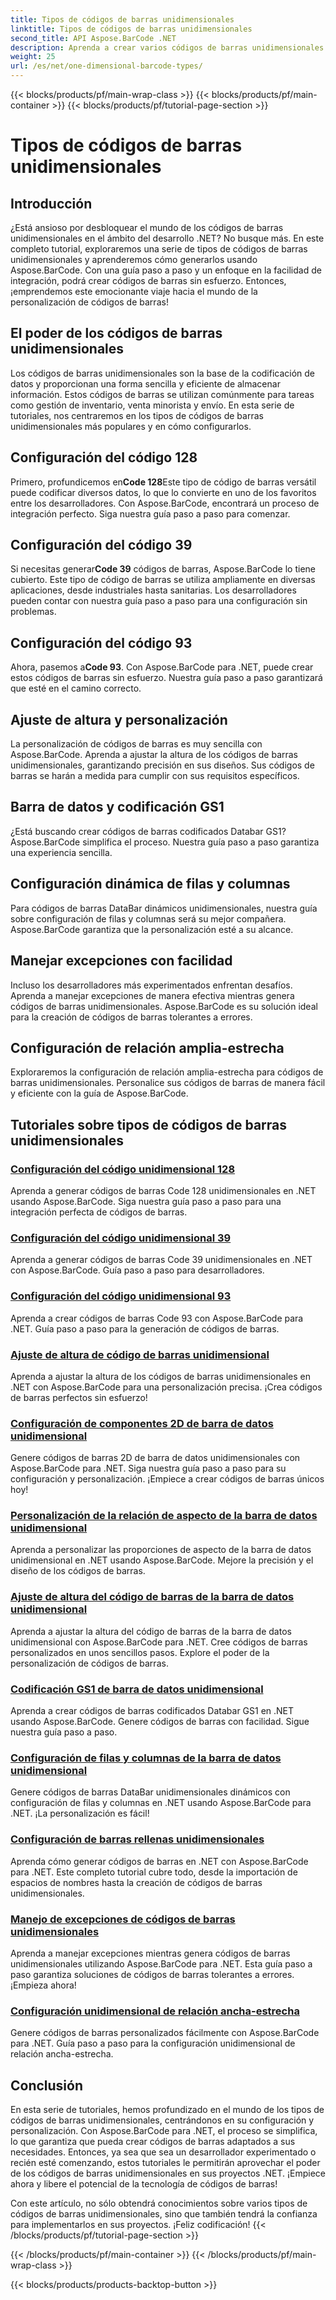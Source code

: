 ```yaml
---
title: Tipos de códigos de barras unidimensionales
linktitle: Tipos de códigos de barras unidimensionales
second_title: API Aspose.BarCode .NET
description: Aprenda a crear varios códigos de barras unidimensionales en .NET usando Aspose.BarCode. Guías paso a paso para la generación y personalización de códigos de barras.
weight: 25
url: /es/net/one-dimensional-barcode-types/
---
```


{{< blocks/products/pf/main-wrap-class >}}
{{< blocks/products/pf/main-container >}}
{{< blocks/products/pf/tutorial-page-section >}}

# Tipos de códigos de barras unidimensionales


## Introducción

¿Está ansioso por desbloquear el mundo de los códigos de barras unidimensionales en el ámbito del desarrollo .NET? No busque más. En este completo tutorial, exploraremos una serie de tipos de códigos de barras unidimensionales y aprenderemos cómo generarlos usando Aspose.BarCode. Con una guía paso a paso y un enfoque en la facilidad de integración, podrá crear códigos de barras sin esfuerzo. Entonces, ¡emprendemos este emocionante viaje hacia el mundo de la personalización de códigos de barras!

## El poder de los códigos de barras unidimensionales

Los códigos de barras unidimensionales son la base de la codificación de datos y proporcionan una forma sencilla y eficiente de almacenar información. Estos códigos de barras se utilizan comúnmente para tareas como gestión de inventario, venta minorista y envío. En esta serie de tutoriales, nos centraremos en los tipos de códigos de barras unidimensionales más populares y en cómo configurarlos.

## Configuración del código 128

 Primero, profundicemos en**Code 128**Este tipo de código de barras versátil puede codificar diversos datos, lo que lo convierte en uno de los favoritos entre los desarrolladores. Con Aspose.BarCode, encontrará un proceso de integración perfecto. Siga nuestra guía paso a paso para comenzar.

## Configuración del código 39

 Si necesitas generar**Code 39** códigos de barras, Aspose.BarCode lo tiene cubierto. Este tipo de código de barras se utiliza ampliamente en diversas aplicaciones, desde industriales hasta sanitarias. Los desarrolladores pueden contar con nuestra guía paso a paso para una configuración sin problemas.

## Configuración del código 93

 Ahora, pasemos a**Code 93**. Con Aspose.BarCode para .NET, puede crear estos códigos de barras sin esfuerzo. Nuestra guía paso a paso garantizará que esté en el camino correcto.

## Ajuste de altura y personalización

La personalización de códigos de barras es muy sencilla con Aspose.BarCode. Aprenda a ajustar la altura de los códigos de barras unidimensionales, garantizando precisión en sus diseños. Sus códigos de barras se harán a medida para cumplir con sus requisitos específicos.

## Barra de datos y codificación GS1

¿Está buscando crear códigos de barras codificados Databar GS1? Aspose.BarCode simplifica el proceso. Nuestra guía paso a paso garantiza una experiencia sencilla.

## Configuración dinámica de filas y columnas

Para códigos de barras DataBar dinámicos unidimensionales, nuestra guía sobre configuración de filas y columnas será su mejor compañera. Aspose.BarCode garantiza que la personalización esté a su alcance.

## Manejar excepciones con facilidad

Incluso los desarrolladores más experimentados enfrentan desafíos. Aprenda a manejar excepciones de manera efectiva mientras genera códigos de barras unidimensionales. Aspose.BarCode es su solución ideal para la creación de códigos de barras tolerantes a errores.

## Configuración de relación amplia-estrecha

Exploraremos la configuración de relación amplia-estrecha para códigos de barras unidimensionales. Personalice sus códigos de barras de manera fácil y eficiente con la guía de Aspose.BarCode.
## Tutoriales sobre tipos de códigos de barras unidimensionales
### [Configuración del código unidimensional 128](./one-dimensional-code-128-configuration/)
Aprenda a generar códigos de barras Code 128 unidimensionales en .NET usando Aspose.BarCode. Siga nuestra guía paso a paso para una integración perfecta de códigos de barras.
### [Configuración del código unidimensional 39](./one-dimensional-code-39-configuration/)
Aprenda a generar códigos de barras Code 39 unidimensionales en .NET con Aspose.BarCode. Guía paso a paso para desarrolladores.
### [Configuración del código unidimensional 93](./one-dimensional-code-93-configuration/)
Aprenda a crear códigos de barras Code 93 con Aspose.BarCode para .NET. Guía paso a paso para la generación de códigos de barras.
### [Ajuste de altura de código de barras unidimensional](./one-dimensional-barcode-height-adjustment/)
Aprenda a ajustar la altura de los códigos de barras unidimensionales en .NET con Aspose.BarCode para una personalización precisa. ¡Crea códigos de barras perfectos sin esfuerzo!
### [Configuración de componentes 2D de barra de datos unidimensional](./one-dimensional-databar-2d-component-configuration/)
Genere códigos de barras 2D de barra de datos unidimensionales con Aspose.BarCode para .NET. Siga nuestra guía paso a paso para su configuración y personalización. ¡Empiece a crear códigos de barras únicos hoy!
### [Personalización de la relación de aspecto de la barra de datos unidimensional](./one-dimensional-databar-aspect-ratio-customization/)
Aprenda a personalizar las proporciones de aspecto de la barra de datos unidimensional en .NET usando Aspose.BarCode. Mejore la precisión y el diseño de los códigos de barras.
### [Ajuste de altura del código de barras de la barra de datos unidimensional](./one-dimensional-databar-barcode-height-adjustment/)
Aprenda a ajustar la altura del código de barras de la barra de datos unidimensional con Aspose.BarCode para .NET. Cree códigos de barras personalizados en unos sencillos pasos. Explore el poder de la personalización de códigos de barras.
### [Codificación GS1 de barra de datos unidimensional](./one-dimensional-databar-gs1-encoding/)
Aprenda a crear códigos de barras codificados Databar GS1 en .NET usando Aspose.BarCode. Genere códigos de barras con facilidad. Sigue nuestra guía paso a paso.
### [Configuración de filas y columnas de la barra de datos unidimensional](./one-dimensional-databar-row-column-configuration/)
Genere códigos de barras DataBar unidimensionales dinámicos con configuración de filas y columnas en .NET usando Aspose.BarCode para .NET. ¡La personalización es fácil!
### [Configuración de barras rellenas unidimensionales](./one-dimensional-filled-bars-configuration/)
Aprenda cómo generar códigos de barras en .NET con Aspose.BarCode para .NET. Este completo tutorial cubre todo, desde la importación de espacios de nombres hasta la creación de códigos de barras unidimensionales. 
### [Manejo de excepciones de códigos de barras unidimensionales](./one-dimensional-barcode-exception-handling/)
Aprenda a manejar excepciones mientras genera códigos de barras unidimensionales utilizando Aspose.BarCode para .NET. Esta guía paso a paso garantiza soluciones de códigos de barras tolerantes a errores. ¡Empieza ahora!
### [Configuración unidimensional de relación ancha-estrecha](./one-dimensional-wide-narrow-ratio-configuration/)
Genere códigos de barras personalizados fácilmente con Aspose.BarCode para .NET. Guía paso a paso para la configuración unidimensional de relación ancha-estrecha.

## Conclusión

En esta serie de tutoriales, hemos profundizado en el mundo de los tipos de códigos de barras unidimensionales, centrándonos en su configuración y personalización. Con Aspose.BarCode para .NET, el proceso se simplifica, lo que garantiza que pueda crear códigos de barras adaptados a sus necesidades. Entonces, ya sea que sea un desarrollador experimentado o recién esté comenzando, estos tutoriales le permitirán aprovechar el poder de los códigos de barras unidimensionales en sus proyectos .NET. ¡Empiece ahora y libere el potencial de la tecnología de códigos de barras!

Con este artículo, no sólo obtendrá conocimientos sobre varios tipos de códigos de barras unidimensionales, sino que también tendrá la confianza para implementarlos en sus proyectos. ¡Feliz codificación!
{{< /blocks/products/pf/tutorial-page-section >}}

{{< /blocks/products/pf/main-container >}}
{{< /blocks/products/pf/main-wrap-class >}}

{{< blocks/products/products-backtop-button >}}
